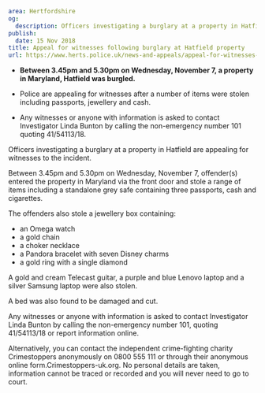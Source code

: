 ```yaml
area: Hertfordshire
og:
  description: Officers investigating a burglary at a property in Hatfield are appealing for witnesses to the incident.
publish:
  date: 15 Nov 2018
title: Appeal for witnesses following burglary at Hatfield property
url: https://www.herts.police.uk/news-and-appeals/appeal-for-witnesses-following-burglary-at-hatfield-property-2093B
```

* **Between 3.45pm and 5.30pm on Wednesday, November 7, a property in Maryland, Hatfield was burgled.**

 * Police are appealing for witnesses after a number of items were stolen including passports, jewellery and cash.

 * Any witnesses or anyone with information is asked to contact Investigator Linda Bunton by calling the non-emergency number 101 quoting 41/54113/18.

Officers investigating a burglary at a property in Hatfield are appealing for witnesses to the incident.

Between 3.45pm and 5.30pm on Wednesday, November 7, offender(s) entered the property in Maryland via the front door and stole a range of items including a standalone grey safe containing three passports, cash and cigarettes.

The offenders also stole a jewellery box containing:

 * an Omega watch
 * a gold chain
 * a choker necklace
 * a Pandora bracelet with seven Disney charms
 * a gold ring with a single diamond

A gold and cream Telecast guitar, a purple and blue Lenovo laptop and a silver Samsung laptop were also stolen.

A bed was also found to be damaged and cut.

Any witnesses or anyone with information is asked to contact Investigator Linda Bunton by calling the non-emergency number 101, quoting 41/54113/18 or report information online.

Alternatively, you can contact the independent crime-fighting charity Crimestoppers anonymously on 0800 555 111 or through their anonymous online form.Crimestoppers-uk.org. No personal details are taken, information cannot be traced or recorded and you will never need to go to court.
